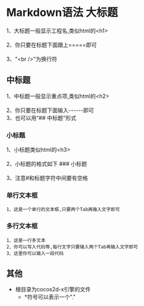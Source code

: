 Markdown语法
大标题  
===================================  
1、大标题一般显示工程名,类似html的\<h1\><br />  
2、你只要在标题下面跟上=====即可<br />  
3、"\<br />"为换行符


中标题
-----------------------------------
1、中标题一般显示重点项,类似html的\<h2\><br />  
2、你只要在标题下面输入------即可<br />
3、也可以用“## 中标题"形式

### 小标题  
1、小标题类似html的\<h3\><br />  
2、小标题的格式如下 ### 小标题<br />  
3、注意#和标题字符中间要有空格 

### 单行文本框
    1、这是一个单行的文本框,只要两个Tab再输入文字即可

### 多行文本框
	1、这是一行多文本
	2、你可以写入代码等,每行文字只要输入两个Tab再输入文字即可
	3、这里你可以输入一段代码

## 其他
* 根目录为cocos2d-x引擎的文件
	*	\*符号可以表示一个"."

